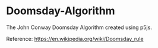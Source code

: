# Doomsday-Algorithm
The John Conway Doomsday Algorithm created using p5js.

Reference: https://en.wikipedia.org/wiki/Doomsday_rule
